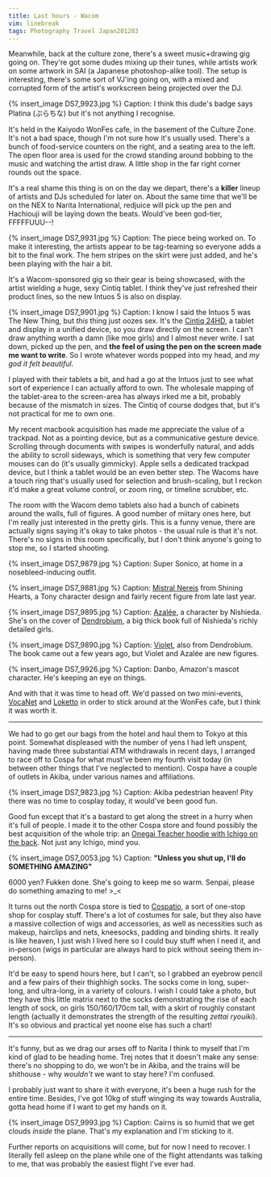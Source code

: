 ```yaml
---
title: Last hours - Wacom
vim: linebreak
tags: Photography Travel Japan201203
---
```


Meanwhile, back at the culture zone, there's a sweet music+drawing gig going on. They're got some dudes mixing up their tunes, while artists work on some artwork in SAI (a Japanese photoshop-alike tool). The setup is interesting, there's some sort of VJ'ing going on, with a mixed and corrupted form of the artist's workscreen being projected over the DJ.

{% insert_image DS7_9923.jpg %}
Caption: I think this dude's badge says Platina (ぷらちな) but it's not anything I recognise.

It's held in the Kaiyodo WonFes cafe, in the basement of the Culture Zone. It's not a bad space, though I'm not sure how it's usually used. There's a bunch of food-service counters on the right, and a seating area to the left. The open floor area is used for the crowd standing around bobbing to the music and watching the artist draw. A little shop in the far right corner rounds out the space.

It's a real shame this thing is on on the day we depart, there's a **killer** lineup of artists and DJs scheduled for later on. About the same time that we'll be on the NEX to Narita International, redjuice will pick up the pen and Hachiouji will be laying down the beats. Would've been god-tier, FFFFFUUU--!

{% insert_image DS7_9931.jpg %}
Caption: The piece being worked on. To make it interesting, the artists appear to be tag-teaming so everyone adds a bit to the final work. The hem stripes on the skirt were just added, and he's been playing with the hair a bit.

It's a Wacom-sponsored gig so their gear is being showcased, with the artist wielding a huge, sexy Cintiq tablet. I think they've just refreshed their product lines, so the new Intuos 5 is also on display.

{% insert_image DS7_9901.jpg %}
Caption: I know I said the Intuos 5 was The New Thing, but *this* thing just oozes sex. It's the [Cintiq 24HD](http://www.wacom.asia/cintiq24hd), a tablet and display in a unified device, so you draw directly on the screen. I can't draw anything worth a damn (like moe girls) and I almost never write. I sat down, picked up the pen, and **the feel of using the pen on the screen made me want to write**. So I wrote whatever words popped into my head, and *my god it felt beautiful*.

I played with their tablets a bit, and had a go at the Intuos just to see what sort of experience I can actually afford to own. The wholesale mapping of the tablet-area to the screen-area has always irked me a bit, probably because of the mismatch in sizes. The Cintiq of course dodges that, but it's not practical for me to own one.

My recent macbook acquisition has made me appreciate the value of a trackpad. Not as a pointing device, but as a communicative gesture device. Scrolling through documents with swipes is wonderfully natural, and adds the ability to scroll sideways, which is something that very few computer mouses can do (it's usually gimmicky). Apple sells a dedicated trackpad device, but I think a tablet would be an even better step. The Wacoms have a touch ring that's usually used for selection and brush-scaling, but I reckon it'd make a great volume control, or zoom ring, or timeline scrubber, etc.

The room with the Wacom demo tablets also had a bunch of cabinets around the walls, full of figures. A good number of miitary ones here, but I'm really just interested in the pretty girls. This is a funny venue, there are actually signs saying it's okay to take photos - the usual rule is that it's not. There's no signs in this room specifically, but I don't think anyone's going to stop me, so I started shooting.

{% insert_image DS7_9879.jpg %}
Caption: Super Sonico, at home in a nosebleed-inducing outfit.

{% insert_image DS7_9881.jpg %}
Caption: [Mistral Nereis](http://myfigurecollection.net/item/61466) from Shining Hearts, a Tony character design and fairly recent figure from late last year.

{% insert_image DS7_9895.jpg %}
Caption: [Azalée](http://myfigurecollection.net/item/42294), a character by Nishieda. She's on the cover of [Dendrobium](http://myfigurecollection.net/picture/253271&ref=item%3A46421), a big thick book full of Nishieda's richly detailed girls.

{% insert_image DS7_9890.jpg %}
Caption: [Violet](http://myfigurecollection.net/item/61446), also from Dendrobium. The book came out a few years ago, but Violet and Azalée are new figures.

{% insert_image DS7_9926.jpg %}
Caption: Danbo, Amazon's mascot character. He's keeping an eye on things.

And with that it was time to head off. We'd passed on two mini-events, [VocaNet](http://vocanet.jp/) and [Loketto](http://www.sdf-event.jp/loketto/) in order to stick around at the WonFes cafe, but I think it was worth it.

-----

We had to go get our bags from the hotel and haul them to Tokyo at this point. Somewhat displeased with the number of yens I had left unspent, having made three substantial ATM withdrawals in recent days, I arranged to race off to Cospa for what must've been my fourth visit today (in between other things that I've neglected to mention). Cospa have a couple of outlets in Akiba, under various names and affiliations.

{% insert_image DS7_9823.jpg %}
Caption: Akiba pedestrian heaven! Pity there was no time to cosplay today, it would've been good fun.

Good fun except that it's a bastard to get along the street in a hurry when it's full of people. I made it to the other Cospa store and found possibly the best acquisition of the whole trip: an [Onegai Teacher hoodie with Ichigo on the back](http://www.cospa.com/detail/id/00000043493). Not just any Ichigo, mind you.

{% insert_image DS7_0053.jpg %}
Caption: **"Unless you shut up, I'll do SOMETHING AMAZING"**

6000 yen? Fukken done. She's going to keep me so warm. Senpai, please do something amazing to me! >_<

It turns out the north Cospa store is tied to [Cospatio](http://cospatio.com/), a sort of one-stop shop for cosplay stuff. There's a lot of costumes for sale, but they also have a massive collection of wigs and accessories, as well as necessities such as makeup, hairclips and nets, kneesocks, padding and binding shirts. It really is like heaven, I just wish I lived here so I could buy stuff when I need it, and in-person (wigs in particular are always hard to pick without seeing them in-person).

It'd be easy to spend hours here, but I can't, so I grabbed an eyebrow pencil and a few pairs of their thighhigh socks. The socks come in long, super-long, and ultra-long, in a variety of colours. I wish I could take a photo, but they have this little matrix next to the socks demonstrating the rise of each length of sock, on girls 150/160/170cm tall, with a skirt of roughly constant length (actually it demonstrates the strength of the resulting *zettai ryouiki*). It's so obvious and practical yet noone else has such a chart!

-----

It's funny, but as we drag our arses off to Narita I think to myself that I'm kind of glad to be heading home. Trej notes that it doesn't make any sense: there's no shopping to do, we won't be in Akiba, and the trains will be shithouse - why *wouldn't* we want to stay here? I'm confused.

I probably just want to share it with everyone, it's been a huge rush for the entire time. Besides, I've got 10kg of stuff winging its way towards Australia, gotta head home if I want to get my hands on it.

{% insert_image DS7_9993.jpg %}
Caption: Cairns is so humid that we get clouds *inside* the plane. That's my explanation and I'm sticking to it.

Further reports on acquisitions will come, but for now I need to recover. I literally fell asleep on the plane while one of the flight attendants was talking to me, that was probably the easiest flight I've ever had.

